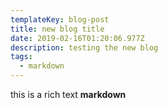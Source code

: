 ```yaml
---
templateKey: blog-post
title: new blog title
date: 2019-02-16T01:20:06.977Z
description: testing the new blog
tags:
  - markdown
---
```

this is a rich text **markdown**
